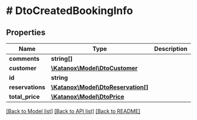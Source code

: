 # # DtoCreatedBookingInfo

## Properties

Name | Type | Description | Notes
------------ | ------------- | ------------- | -------------
**comments** | **string[]** |  | [optional]
**customer** | [**\Katanox\Model\DtoCustomer**](DtoCustomer.md) |  | [optional]
**id** | **string** |  | [optional]
**reservations** | [**\Katanox\Model\DtoReservation[]**](DtoReservation.md) |  | [optional]
**total_price** | [**\Katanox\Model\DtoPrice**](DtoPrice.md) |  | [optional]

[[Back to Model list]](../../README.md#models) [[Back to API list]](../../README.md#endpoints) [[Back to README]](../../README.md)
